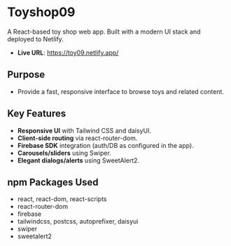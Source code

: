 # Toyshop09

A React-based toy shop web app. Built with a modern UI stack and deployed to Netlify.

- **Live URL**: https://toy09.netlify.app/

## Purpose
- Provide a fast, responsive interface to browse toys and related content.

## Key Features
- **Responsive UI** with Tailwind CSS and daisyUI.
- **Client-side routing** via react-router-dom.
- **Firebase SDK** integration (auth/DB as configured in the app).
- **Carousels/sliders** using Swiper.
- **Elegant dialogs/alerts** using SweetAlert2.

## npm Packages Used
- react, react-dom, react-scripts
- react-router-dom
- firebase
- tailwindcss, postcss, autoprefixer, daisyui
- swiper
- sweetalert2

